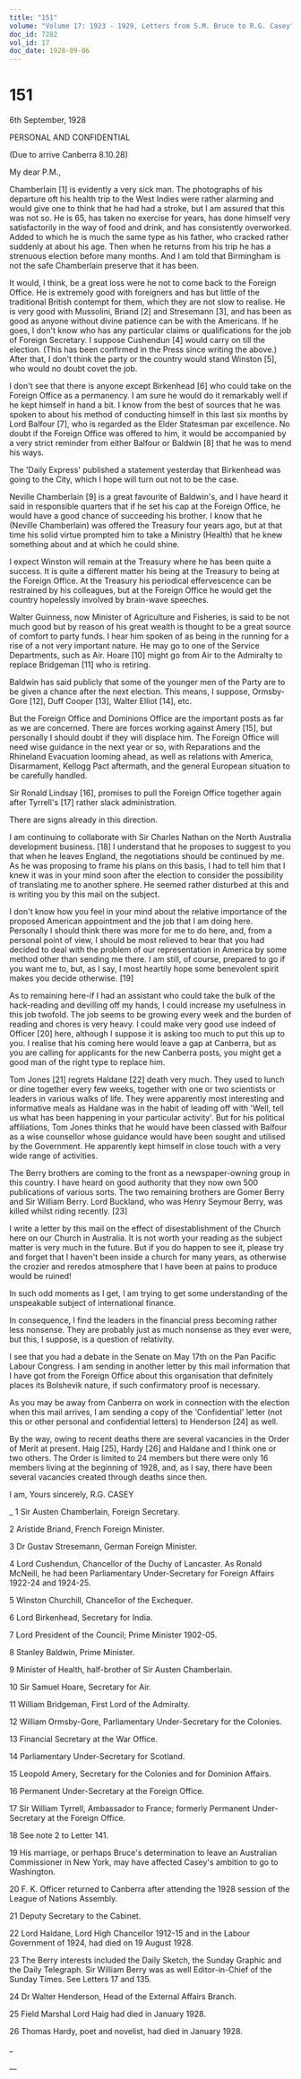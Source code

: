 ```yaml
---
title: "151"
volume: "Volume 17: 1923 - 1929, Letters from S.M. Bruce to R.G. Casey"
doc_id: 7282
vol_id: 17
doc_date: 1928-09-06
---
```


# 151

6th September, 1928

PERSONAL AND CONFIDENTIAL

(Due to arrive Canberra 8.10.28)

My dear P.M.,

Chamberlain [1] is evidently a very sick man. The photographs of his departure oft his health trip to the West Indies were rather alarming and would give one to think that he had had a stroke, but I am assured that this was not so. He is 65, has taken no exercise for years, has done himself very satisfactorily in the way of food and drink, and has consistently overworked. Added to which he is much the same type as his father, who cracked rather suddenly at about his age. Then when he returns from his trip he has a strenuous election before many months. And I am told that Birmingham is not the safe Chamberlain preserve that it has been.

It would, I think, be a great loss were he not to come back to the Foreign Office. He is extremely good with foreigners and has but little of the traditional British contempt for them, which they are not slow to realise. He is very good with Mussolini, Briand [2] and Stresemann [3], and has been as good as anyone without divine patience can be with the Americans. If he goes, I don't know who has any particular claims or qualifications for the job of Foreign Secretary. I suppose Cushendun [4] would carry on till the election. (This has been confirmed in the Press since writing the above.) After that, I don't think the party or the country would stand Winston [5], who would no doubt covet the job.

I don't see that there is anyone except Birkenhead [6] who could take on the Foreign Office as a permanency. I am sure he would do it remarkably well if he kept himself in hand a bit. I know from the best of sources that he was spoken to about his method of conducting himself in this last six months by Lord Balfour [7], who is regarded as the Elder Statesman par excellence. No doubt if the Foreign Office was offered to him, it would be accompanied by a very strict reminder from either Balfour or Baldwin [8] that he was to mend his ways.

The 'Daily Express' published a statement yesterday that Birkenhead was going to the City, which I hope will turn out not to be the case.

Neville Chamberlain [9] is a great favourite of Baldwin's, and I have heard it said in responsible quarters that if he set his cap at the Foreign Office, he would have a good chance of succeeding his brother. I know that he (Neville Chamberlain) was offered the Treasury four years ago, but at that time his solid virtue prompted him to take a Ministry (Health) that he knew something about and at which he could shine.

I expect Winston will remain at the Treasury where he has been quite a success. It is quite a different matter his being at the Treasury to being at the Foreign Office. At the Treasury his periodical effervescence can be restrained by his colleagues, but at the Foreign Office he would get the country hopelessly involved by brain-wave speeches.

Walter Guinness, now Minister of Agriculture and Fisheries, is said to be not much good but by reason of his great wealth is thought to be a great source of comfort to party funds. I hear him spoken of as being in the running for a rise of a not very important nature. He may go to one of the Service Departments, such as Air. Hoare [10] might go from Air to the Admiralty to replace Bridgeman [11] who is retiring.

Baldwin has said publicly that some of the younger men of the Party are to be given a chance after the next election. This means, I suppose, Ormsby-Gore [12], Duff Cooper [13], Walter Elliot [14], etc.

But the Foreign Office and Dominions Office are the important posts as far as we are concerned. There are forces working against Amery [15], but personally I should doubt if they will displace him. The Foreign Office will need wise guidance in the next year or so, with Reparations and the Rhineland Evacuation looming ahead, as well as relations with America, Disarmament, Kellogg Pact aftermath, and the general European situation to be carefully handled.

Sir Ronald Lindsay [16], promises to pull the Foreign Office together again after Tyrrell's [17] rather slack administration.

There are signs already in this direction.

I am continuing to collaborate with Sir Charles Nathan on the North Australia development business. [18] I understand that he proposes to suggest to you that when he leaves England, the negotiations should be continued by me. As he was proposing to frame his plans on this basis, I had to tell him that I knew it was in your mind soon after the election to consider the possibility of translating me to another sphere. He seemed rather disturbed at this and is writing you by this mail on the subject.

I don't know how you feel in your mind about the relative importance of the proposed American appointment and the job that I am doing here. Personally I should think there was more for me to do here, and, from a personal point of view, I should be most relieved to hear that you had decided to deal with the problem of our representation in America by some method other than sending me there. I am still, of course, prepared to go if you want me to, but, as I say, I most heartily hope some benevolent spirit makes you decide otherwise. [19]

As to remaining here-if I had an assistant who could take the bulk of the hack-reading and devilling off my hands, I could increase my usefulness in this job twofold. The job seems to be growing every week and the burden of reading and chores is very heavy. I could make very good use indeed of Officer [20] here, although I suppose it is asking too much to put this up to you. I realise that his coming here would leave a gap at Canberra, but as you are calling for applicants for the new Canberra posts, you might get a good man of the right type to replace him.

Tom Jones [21] regrets Haldane [22] death very much. They used to lunch or dine together every few weeks, together with one or two scientists or leaders in various walks of life. They were apparently most interesting and informative meals as Haldane was in the habit of leading off with 'Well, tell us what has been happening in your particular activity'. But for his political affiliations, Tom Jones thinks that he would have been classed with Balfour as a wise counsellor whose guidance would have been sought and utilised by the Government. He apparently kept himself in close touch with a very wide range of activities.

The Berry brothers are coming to the front as a newspaper-owning group in this country. I have heard on good authority that they now own 500 publications of various sorts. The two remaining brothers are Gomer Berry and Sir William Berry. Lord Buckland, who was Henry Seymour Berry, was killed whilst riding recently. [23]

I write a letter by this mail on the effect of disestablishment of the Church here on our Church in Australia. It is not worth your reading as the subject matter is very much in the future. But if you do happen to see it, please try and forget that I haven't been inside a church for many years, as otherwise the crozier and reredos atmosphere that I have been at pains to produce would be ruined!

In such odd moments as I get, I am trying to get some understanding of the unspeakable subject of international finance.

In consequence, I find the leaders in the financial press becoming rather less nonsense. They are probably just as much nonsense as they ever were, but this, I suppose, is a question of relativity.

I see that you had a debate in the Senate on May 17th on the Pan Pacific Labour Congress. I am sending in another letter by this mail information that I have got from the Foreign Office about this organisation that definitely places its Bolshevik nature, if such confirmatory proof is necessary.

As you may be away from Canberra on work in connection with the election when this mail arrives, I am sending a copy of the 'Confidential' letter (not this or other personal and confidential letters) to Henderson [24] as well.

By the way, owing to recent deaths there are several vacancies in the Order of Merit at present. Haig [25], Hardy [26] and Haldane and I think one or two others. The Order is limited to 24 members but there were only 16 members living at the beginning of 1928, and, as I say, there have been several vacancies created through deaths since then.

I am, Yours sincerely, R.G. CASEY 

_ 1 Sir Austen Chamberlain, Foreign Secretary.

2 Aristide Briand, French Foreign Minister.

3 Dr Gustav Stresemann, German Foreign Minister.

4 Lord Cushendun, Chancellor of the Duchy of Lancaster. As Ronald McNeill, he had been Parliamentary Under-Secretary for Foreign Affairs 1922-24 and 1924-25.

5 Winston Churchill, Chancellor of the Exchequer.

6 Lord Birkenhead, Secretary for India.

7 Lord President of the Council; Prime Minister 1902-05.

8 Stanley Baldwin, Prime Minister.

9 Minister of Health, half-brother of Sir Austen Chamberlain.

10 Sir Samuel Hoare, Secretary for Air.

11 William Bridgeman, First Lord of the Admiralty.

12 William Ormsby-Gore, Parliamentary Under-Secretary for the Colonies.

13 Financial Secretary at the War Office.

14 Parliamentary Under-Secretary for Scotland.

15 Leopold Amery, Secretary for the Colonies and for Dominion Affairs.

16 Permanent Under-Secretary at the Foreign Office.

17 Sir William Tyrrell, Ambassador to France; formerly Permanent Under-Secretary at the Foreign Office.

18 See note 2 to Letter 141.

19 His marriage, or perhaps Bruce's determination to leave an Australian Commissioner in New York, may have affected Casey's ambition to go to Washington.

20 F. K. Officer returned to Canberra after attending the 1928 session of the League of Nations Assembly.

21 Deputy Secretary to the Cabinet.

22 Lord Haldane, Lord High Chancellor 1912-15 and in the Labour Government of 1924, had died on 19 August 1928.

23 The Berry interests included the Daily Sketch, the Sunday Graphic and the Daily Telegraph. Sir William Berry was as well Editor-in-Chief of the Sunday Times. See Letters 17 and 135.

24 Dr Walter Henderson, Head of the External Affairs Branch.

25 Field Marshal Lord Haig had died in January 1928.

26 Thomas Hardy, poet and novelist, had died in January 1928.

_

__
